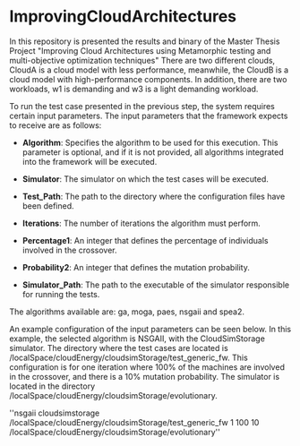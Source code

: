 # ImprovingCloudArchitectures
In this repository is presented the results and binary of the Master Thesis Project "Improving Cloud Architectures using Metamorphic testing and multi-objective optimization techniques"
There are two different clouds, CloudA is a cloud model with less performance, meanwhile, the CloudB is a cloud model with high-performance components.
In addition, there are two workloads, w1 is demanding and w3 is a light demanding workload.

To run the test case presented in the previous step, the system requires certain input parameters. The input parameters that the framework expects to receive are as follows:

- **Algorithm**: Specifies the algorithm to be used for this execution. This parameter is optional, and if it is not provided, all algorithms integrated into the framework will be executed.

- **Simulator**: The simulator on which the test cases will be executed.

- **Test_Path**: The path to the directory where the configuration files have been defined.

- **Iterations**: The number of iterations the algorithm must perform.

- **Percentage1**: An integer that defines the percentage of individuals involved in the crossover.

- **Probability2**: An integer that defines the mutation probability.

- **Simulator_Path**: The path to the executable of the simulator responsible for running the tests.

The algorithms available are: ga, moga, paes, nsgaii and spea2.


An example configuration of the input parameters can be seen below. In this example, the selected algorithm is NSGAII, with the CloudSimStorage simulator. 
The directory where the test cases are located is /localSpace/cloudEnergy/cloudsimStorage/test_generic_fw. 
This configuration is for one iteration where 100% of the machines are involved in the crossover, and there is a 10% mutation probability. 
The simulator is located in the directory /localSpace/cloudEnergy/cloudsimStorage/evolutionary.

''nsgaii cloudsimstorage /localSpace/cloudEnergy/cloudsimStorage/test_generic_fw 1 100 10 /localSpace/cloudEnergy/cloudsimStorage/evolutionary''
